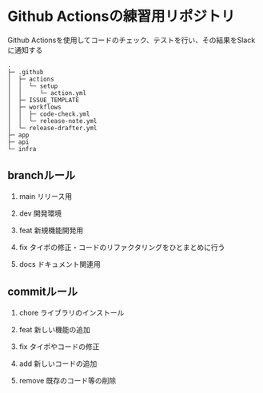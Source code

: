 # Github Actionsの練習用リポジトリ
Github Actionsを使用してコードのチェック、テストを行い、その結果をSlackに通知する

```shell ディレクトリ構造
.
├─ .github
│  ├─ actions
│  │  └─ setup
│  │     └─ action.yml
│  ├─ ISSUE_TEMPLATE
│  ├─ workflows
│  │  ├─ code-check.yml
│  │  └─ release-note.yml
│  └─ release-drafter.yml
├─ app
├─ api
└─ infra
```

## branchルール
1. main
リリース用

2. dev
開発環境

3. feat
新規機能開発用

4. fix
タイポの修正・コードのリファクタリングをひとまとめに行う

5. docs
ドキュメント関連用

## commitルール
1. chore
ライブラリのインストール

2. feat
新しい機能の追加

3. fix
タイポやコードの修正

4. add
新しいコードの追加

5. remove
既存のコード等の削除